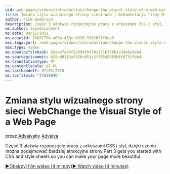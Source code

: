 ```yaml
---
uid: web-pages/videos/introduction/change-the-visual-style-of-a-web-page
title: Zmiana stylu wizualnego strony sieci Web | Dokumentacja firmy Microsoft
author: rick-anderson
description: Część 3 ułatwia rozpoczęcie pracy z arkuszami CSS i styl, dzięki czemu można podejmować bardziej atrakcyjne strony.
ms.author: aspnetcontent
ms.date: 04/12/2011
ms.assetid: 78b37794-a65a-483e-8936-57d167ff9ee9
msc.legacyurl: /web-pages/videos/introduction/change-the-visual-style-of-a-web-page
msc.type: video
ms.openlocfilehash: b5aee7e84f2a599fb4701121613bb1b3da6e5eb4
ms.sourcegitcommit: b28cd0313af316c051c2ff8549865bff67f2fbb4
ms.translationtype: MT
ms.contentlocale: pl-PL
ms.lasthandoff: 07/05/2018
ms.locfileid: "37828846"
---
```

<a name="change-the-visual-style-of-a-web-page"></a><span data-ttu-id="50912-103">Zmiana stylu wizualnego strony sieci Web</span><span class="sxs-lookup"><span data-stu-id="50912-103">Change the Visual Style of a Web Page</span></span>
====================
<span data-ttu-id="50912-104">przez [Advaiya](https://twitter.com/Advaiyasolns)</span><span class="sxs-lookup"><span data-stu-id="50912-104">by [Advaiya](https://twitter.com/Advaiyasolns)</span></span>

<span data-ttu-id="50912-105">Część 3 ułatwia rozpoczęcie pracy z arkuszami CSS i styl, dzięki czemu można podejmować bardziej atrakcyjne strony.</span><span class="sxs-lookup"><span data-stu-id="50912-105">Part 3 gets you started with CSS and style sheets so you can make your page more beautiful.</span></span>

[<span data-ttu-id="50912-106">&#9654;Obejrzyj film wideo (4 minuty)</span><span class="sxs-lookup"><span data-stu-id="50912-106">&#9654; Watch video (4 minutes)</span></span>](https://channel9.msdn.com/Blogs/ASP-NET-Site-Videos/change-the-visual-style-of-a-web-page)
